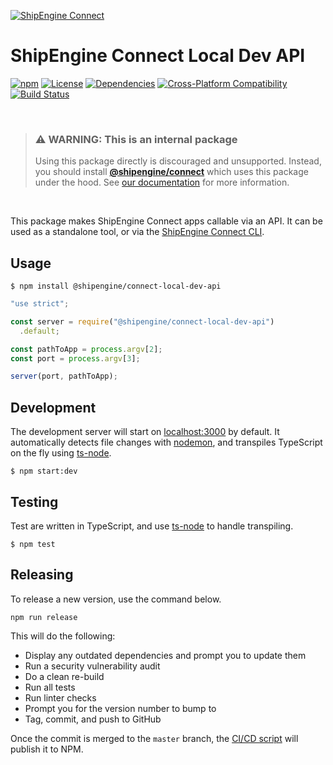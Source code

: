 [![ShipEngine Connect](https://connect.shipengine.com/img/logos/shipengine-connect-logo.png)](https://connect.shipengine.com)

ShipEngine Connect Local Dev API
=======================================

[![npm](https://img.shields.io/npm/v/@shipengine/connect-local-dev-api.svg)](https://www.npmjs.com/package/@shipengine/connect-local-dev-api)
[![License](https://img.shields.io/npm/l/@shipengine/connect-local-dev-api.svg)](LICENSE)
[![Dependencies](https://david-dm.org/ShipEngine/connect-local-dev-api.svg)](https://david-dm.org/ShipEngine/connect-local-dev-api)
[![Cross-Platform Compatibility](https://shipengine.github.io/img/badges/os-badges.svg)](https://github.com/ShipEngine/connect-local-dev-api/actions)
[![Build Status](https://github.com/ShipEngine/connect-local-dev-api/workflows/CI-CD/badge.svg)](https://github.com/ShipEngine/connect-local-dev-api/actions)


<p><br></p>

> ### ⚠ WARNING: This is an internal package
> Using this package directly is discouraged and unsupported. Instead, you should install
> [**@shipengine/connect**](https://www.npmjs.com/package/@shipengine/connect) which uses this package under the hood.
> See [our documentation](https://connect.shipengine.com/docs/cli) for more information.

<p><br></p>


This package makes ShipEngine Connect apps callable via an API. It can be used as a standalone tool, or via the [ShipEngine Connect CLI](https://www.npmjs.com/package/@shipengine/connect-local-dev-api).


Usage
------------------------

```sh-session
$ npm install @shipengine/connect-local-dev-api
```

```javascript
"use strict";

const server = require("@shipengine/connect-local-dev-api")
  .default;

const pathToApp = process.argv[2];
const port = process.argv[3];

server(port, pathToApp);
```


Development
---------------------
The development server will start on [localhost:3000](http://localhost:3000) by default. It automatically detects file changes with [nodemon](https://www.npmjs.com/package/nodemon), and transpiles TypeScript on the fly using [ts-node](https://www.npmjs.com/package/ts-node).

```sh-session
$ npm start:dev
```


Testing
---------------------
Test are written in TypeScript, and use [ts-node](https://www.npmjs.com/package/ts-node) to handle transpiling.

```sh-session
$ npm test
```


Releasing
-----------------------
To release a new version, use the command below.

```sh-session
npm run release
```

This will do the following:

- Display any outdated dependencies and prompt you to update them
- Run a security vulnerability audit
- Do a clean re-build
- Run all tests
- Run linter checks
- Prompt you for the version number to bump to
- Tag, commit, and push to GitHub

Once the commit is merged to the `master` branch, the [CI/CD script](.github/workflows/CI-CD.yaml) will publish it to NPM.
